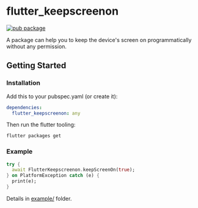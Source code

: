 # flutter_keepscreenon

[![pub package](https://img.shields.io/pub/v/flutter_keepscreenon.svg)](https://pub.dartlang.org/packages/flutter_keepscreenon)

A package can help you to keep the device's screen on programmatically without any permission.

## Getting Started

### Installation

Add this to your pubspec.yaml (or create it):

```yaml
dependencies:
  flutter_keepscreenon: any
```

Then run the flutter tooling:

```bash
flutter packages get
```

### Example

```dart
try {
  await FlutterKeepscreenon.keepScreenOn(true);
} on PlatformException catch (e) {
  print(e);
}
```

Details in [example/](https://github.com/mchome/flutter_keepscreenon/tree/master/example) folder.

